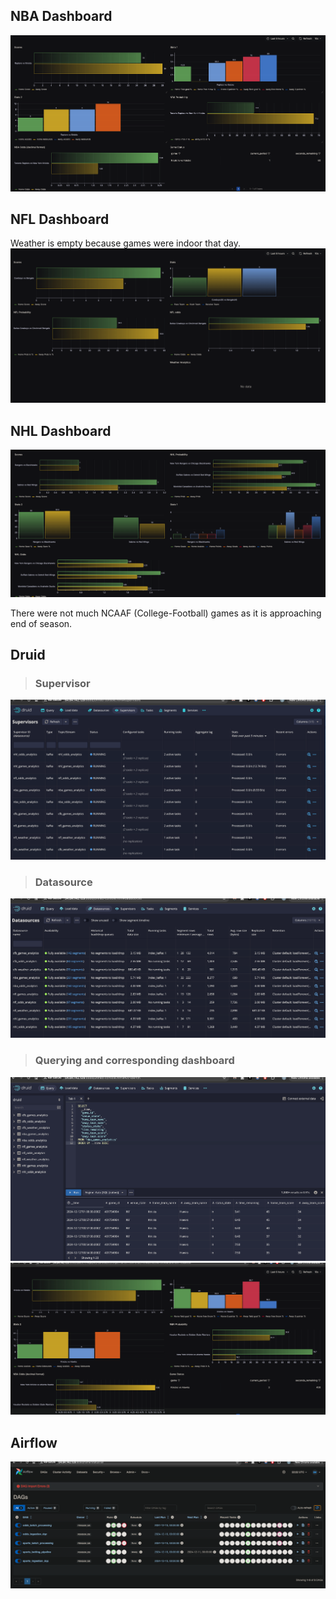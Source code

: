 
## NBA Dashboard
![NBA real-time](images/nba_real_time.png)

## NFL Dashboard
Weather is empty because games were indoor that day. 
![NFL real-time](images/nfl_real_time.png)

## NHL Dashboard
![NHL real-time](images/nhl_real_time.png)

There were not much NCAAF (College-Football) games as it is approaching end of season.  


## Druid
> ### Supervisor
![supervisor](images/druid_supervisor.png)
> ### Datasource
![datasource](images/druid_datasource.png)
> ### Querying and corresponding dashboard
![query](images/druid_query.png)
![dash](images/druid_query_viz.png)


## Airflow
![Airflow](images/airflow.png)